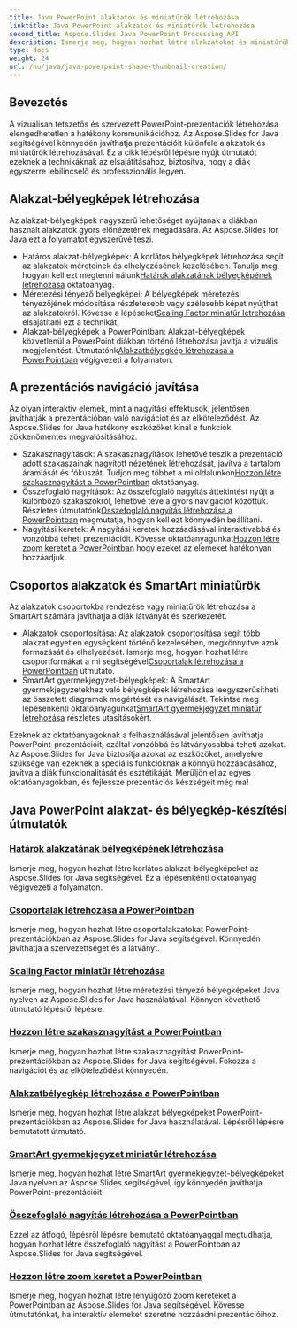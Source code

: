```yaml
---
title: Java PowerPoint alakzatok és miniatűrök létrehozása
linktitle: Java PowerPoint alakzatok és miniatűrök létrehozása
second_title: Aspose.Slides Java PowerPoint Processing API
description: Ismerje meg, hogyan hozhat létre alakzatokat és miniatűröket a PowerPointban az Aspose.Slides Java segítségével. Részletes oktatóanyagok csoportalakzatok létrehozásáról, méretezési tényező bélyegképeiről és nagyítási effektusairól.
type: docs
weight: 24
url: /hu/java/java-powerpoint-shape-thumbnail-creation/
---
```

## Bevezetés

A vizuálisan tetszetős és szervezett PowerPoint-prezentációk létrehozása elengedhetetlen a hatékony kommunikációhoz. Az Aspose.Slides for Java segítségével könnyedén javíthatja prezentációit különféle alakzatok és miniatűrök létrehozásával. Ez a cikk lépésről lépésre nyújt útmutatót ezeknek a technikáknak az elsajátításához, biztosítva, hogy a diák egyszerre lebilincselő és professzionális legyen.

## Alakzat-bélyegképek létrehozása

Az alakzat-bélyegképek nagyszerű lehetőséget nyújtanak a diákban használt alakzatok gyors előnézetének megadására. Az Aspose.Slides for Java ezt a folyamatot egyszerűvé teszi.

-  Határos alakzat-bélyegképek: A korlátos bélyegképek létrehozása segít az alakzatok méreteinek és elhelyezésének kezelésében. Tanulja meg, hogyan kell ezt megtenni nálunk[Határok alakzatának bélyegképének létrehozása](./create-bounds-shape-thumbnail/) oktatóanyag.
- Méretezési tényező bélyegképei: A bélyegképek méretezési tényezőjének módosítása részletesebb vagy szélesebb képet nyújthat az alakzatokról. Kövesse a lépéseket[Scaling Factor miniatűr létrehozása](./create-scaling-factor-thumbnail/) elsajátítani ezt a technikát.
-  Alakzat-bélyegképek a PowerPointban: Alakzat-bélyegképek közvetlenül a PowerPoint diákban történő létrehozása javítja a vizuális megjelenítést. Útmutatónk[Alakzatbélyegkép létrehozása a PowerPointban](./create-shape-thumbnail-powerpoint/) végigvezeti a folyamaton.

## A prezentációs navigáció javítása

Az olyan interaktív elemek, mint a nagyítási effektusok, jelentősen javíthatják a prezentációban való navigációt és az elköteleződést. Az Aspose.Slides for Java hatékony eszközöket kínál e funkciók zökkenőmentes megvalósításához.

-  Szakasznagyítások: A szakasznagyítások lehetővé teszik a prezentáció adott szakaszainak nagyított nézetének létrehozását, javítva a tartalom áramlását és fókuszát. Tudjon meg többet a mi oldalunkon[Hozzon létre szakasznagyítást a PowerPointban](./create-section-zoom-powerpoint/) oktatóanyag.
- Összefoglaló nagyítások: Az összefoglaló nagyítás áttekintést nyújt a különböző szakaszokról, lehetővé téve a gyors navigációt közöttük. Részletes útmutatónk[Összefoglaló nagyítás létrehozása a PowerPointban](./create-summary-zoom-powerpoint/) megmutatja, hogyan kell ezt könnyedén beállítani.
-  Nagyítási keretek: A nagyítási keretek hozzáadásával interaktívabbá és vonzóbbá teheti prezentációit. Kövesse oktatóanyagunkat[Hozzon létre zoom keretet a PowerPointban](./create-zoom-frame-powerpoint/) hogy ezeket az elemeket hatékonyan hozzáadjuk.

## Csoportos alakzatok és SmartArt miniatűrök

Az alakzatok csoportokba rendezése vagy miniatűrök létrehozása a SmartArt számára javíthatja a diák látványát és szerkezetét.

-  Alakzatok csoportosítása: Az alakzatok csoportosítása segít több alakzat egyetlen egységként történő kezelésében, megkönnyítve azok formázását és elhelyezését. Ismerje meg, hogyan hozhat létre csoportformákat a mi segítségével[Csoportalak létrehozása a PowerPointban](./create-group-shape-powerpoint/) útmutató.
-  SmartArt gyermekjegyzet-bélyegképek: A SmartArt gyermekjegyzetekhez való bélyegképek létrehozása leegyszerűsítheti az összetett diagramok megértését és navigálását. Tekintse meg lépésenkénti oktatóanyagunkat[SmartArt gyermekjegyzet miniatűr létrehozása](./create-smartart-child-note-thumbnail/) részletes utasításokért.

Ezeknek az oktatóanyagoknak a felhasználásával jelentősen javíthatja PowerPoint-prezentációit, ezáltal vonzóbbá és látványosabbá teheti azokat. Az Aspose.Slides for Java biztosítja azokat az eszközöket, amelyekre szüksége van ezeknek a speciális funkcióknak a könnyű hozzáadásához, javítva a diák funkcionalitását és esztétikáját. Merüljön el az egyes oktatóanyagokban, és fejlessze prezentációs készségeit még ma!
## Java PowerPoint alakzat- és bélyegkép-készítési útmutatók
### [Határok alakzatának bélyegképének létrehozása](./create-bounds-shape-thumbnail/)
Ismerje meg, hogyan hozhat létre korlátos alakzat-bélyegképeket az Aspose.Slides for Java segítségével. Ez a lépésenkénti oktatóanyag végigvezeti a folyamaton.
### [Csoportalak létrehozása a PowerPointban](./create-group-shape-powerpoint/)
Ismerje meg, hogyan hozhat létre csoportalakzatokat PowerPoint-prezentációkban az Aspose.Slides for Java segítségével. Könnyedén javíthatja a szervezettséget és a látványt.
### [Scaling Factor miniatűr létrehozása](./create-scaling-factor-thumbnail/)
Ismerje meg, hogyan hozhat létre méretezési tényező bélyegképeket Java nyelven az Aspose.Slides for Java használatával. Könnyen követhető útmutató lépésről lépésre.
### [Hozzon létre szakasznagyítást a PowerPointban](./create-section-zoom-powerpoint/)
Ismerje meg, hogyan hozhat létre szakasznagyítást PowerPoint-prezentációkban az Aspose.Slides for Java segítségével. Fokozza a navigációt és az elköteleződést könnyedén.
### [Alakzatbélyegkép létrehozása a PowerPointban](./create-shape-thumbnail-powerpoint/)
Ismerje meg, hogyan hozhat létre alakzat bélyegképeket PowerPoint-prezentációkban az Aspose.Slides for Java használatával. Lépésről lépésre bemutatott útmutató.
### [SmartArt gyermekjegyzet miniatűr létrehozása](./create-smartart-child-note-thumbnail/)
Ismerje meg, hogyan hozhat létre SmartArt gyermekjegyzet-bélyegképeket Java nyelven az Aspose.Slides segítségével, így könnyedén javíthatja PowerPoint-prezentációit.
### [Összefoglaló nagyítás létrehozása a PowerPointban](./create-summary-zoom-powerpoint/)
 Ezzel az átfogó, lépésről lépésre bemutató oktatóanyaggal megtudhatja, hogyan hozhat létre összefoglaló nagyítást a PowerPointban az Aspose.Slides for Java segítségével.
### [Hozzon létre zoom keretet a PowerPointban](./create-zoom-frame-powerpoint/)
Ismerje meg, hogyan hozhat létre lenyűgöző zoom kereteket a PowerPointban az Aspose.Slides for Java segítségével. Kövesse útmutatónkat, ha interaktív elemeket szeretne hozzáadni prezentációihoz.